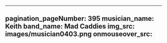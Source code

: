 ------
pagination_pageNumber: 395
musician_name: Keith
band_name: Mad Caddies
img_src: images/musician0403.png
onmouseover_src: 
------